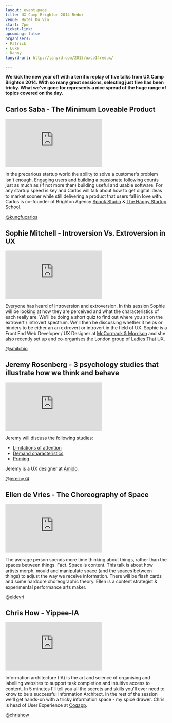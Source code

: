 ```yaml
---
layout: event-page  
title: UX Camp Brighton 2014 Redux
venue: Hotel Du Vin
start: 7pm
ticket-link: 
upcoming: false
organisers:
- Patrick
- Luke
- Danny
lanyrd-url: http://lanyrd.com/2015/uxcb14redux/

---
```


**We kick the new year off with a terrific replay of five talks from UX Camp Brighton 2014. With so many great sessions, selecting just five has been tricky. What we've gone for represents a nice spread of the huge range of topics covered on the day.**

## Carlos Saba - The Minimum Loveable Product

<div class="responsive-height-limiter"><div class="embed-container hd"><iframe src="https://www.youtube.com/embed/hFF3E6B5ixk" frameborder="0" scrolling="no" allowfullscreen></iframe></div></div>

In the precarious startup world the ability to solve a customer's problem isn't enough. Engaging users and building a passionate following counts just as much as (if not more than) building useful and usable software. For any startup speed is key and Carlos will talk about how to get digital ideas to market sooner while still delivering a product that users fall in love with. Carlos is co–founder of Brighton Agency [Spook Studio](http://www.spookstudio.com/ "") & [The Happy Startup School](http://thehappystartupschool.com/ ""). 

[@kungfucarlos](http://twitter.com/kungfucarlos "")

## Sophie Mitchell - Introversion Vs. Extroversion in UX

<div class="responsive-height-limiter"><div class="embed-container hd"><iframe src="https://www.youtube.com/embed/ngWc3Wa_fWs" frameborder="0" scrolling="no" allowfullscreen></iframe></div></div>

Everyone has heard of introversion and extroversion. In this session Sophie will be looking at how they are perceived and what the characteristics of each really are. We'll be doing a short quiz to find out where you sit on the extrovert / introvert spectrum. We'll then be discussing whether it helps or hinders to be either an an extrovert or introvert in the field of UX. Sophie is a Front End Web Developer / UX Designer at [McCormack & Morrison](http://www.mccormackmorrison.com "") and she also recently set up and co-organises the London group of [Ladies That UX](http://www.ladiesthatux.com/ "").

[@smitchio](https://twitter.com/smitchio "")

## Jeremy Rosenberg - 3 psychology studies that illustrate how we think and behave

<div class="responsive-height-limiter"><div class="embed-container hd"><iframe src="https://www.youtube.com/embed/4L1FaCcRE54" frameborder="0" scrolling="no" allowfullscreen></iframe></div></div>

Jeremy will discuss the following studies:

- [Limitations of attention](http://link.springer.com/article/10.3758/BF03214339 "")
- [Demand characteristics](http://www.psych.upenn.edu/history/orne/orne1962amerpsychol776783.html "")
- [Priming](http://www.epjournal.net/articles/human-vocabulary-use-as-display/ "")

Jeremy is a UX designer at [Amido](http://www.amido.com/ "").

[@jeremy74](http://twitter.com/Jeremy74 "")

## Ellen de Vries - The Choreography of Space

<div class="responsive-height-limiter"><div class="embed-container hd"><iframe src="https://www.youtube.com/embed/DZQrMqJcfm4" frameborder="0" scrolling="no" allowfullscreen></iframe></div></div>

The average person spends more time thinking about things, rather than the spaces between things. Fact. Space is content. This talk is about how artists morph, mould and manipulate space (and the spaces between things) to adjust the way we receive information. There will be flash cards and some hardcore choreographic theory. Ellen is a content strategist & experimental performance arts maker.

[@eldevri](http://twitter.com/eldevri "")

## Chris How - Yippee-IA

<div class="responsive-height-limiter"><div class="embed-container hd"><iframe src="https://www.youtube.com/embed/TsH8y5fbfX8" frameborder="0" scrolling="no" allowfullscreen></iframe></div></div>

Information architecture (IA) is the art and science of organising and labelling websites to support task completion and intuitive access to content. In 5 minutes I'll tell you all the secrets and skills you'll ever need to know to be a successful Information Architect. In the rest of the session we'll get hands-on with a tricky information space - my spice drawer. Chris is head of User Experience at [Cogapp](http://www.cogapp.com/ "").

[@chrishow](http://twitter.com/chrishow "")
